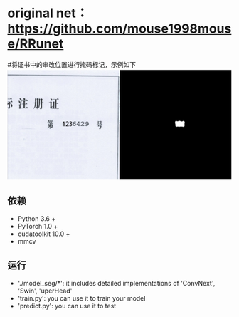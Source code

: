 # original net：https://github.com/mouse1998mouse/RRunet
#将证书中的串改位置进行掩码标记，示例如下
![效果](result.png)

## 依赖
- Python 3.6 +
- PyTorch 1.0 +
- cudatoolkit 10.0 +
- mmcv

## 运行
 - './model_seg/*': it includes detailed implementations of 'ConvNext', 'Swin', 'uperHead'
 - 'train.py': you can use it to train your model
 - 'predict.py': you can use it to test
 ##
